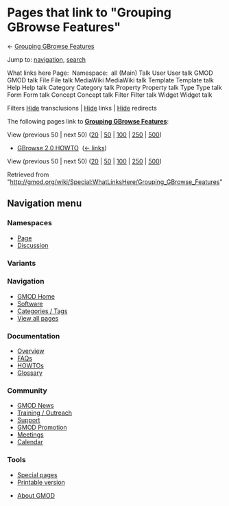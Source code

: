 <div id="mw-page-base" class="noprint">

</div>

<div id="mw-head-base" class="noprint">

</div>

<div id="content" class="mw-body" role="main">

<span id="top"></span>

<div id="mw-js-message" style="display:none;">

</div>



# <span dir="auto">Pages that link to "Grouping GBrowse Features"</span>

<div id="bodyContent">

<div id="contentSub">

← [Grouping GBrowse
Features](/wiki/Grouping_GBrowse_Features "Grouping GBrowse Features")

</div>

<div id="jump-to-nav" class="mw-jump">

Jump to: [navigation](#mw-navigation), [search](#p-search)

</div>

<div id="mw-content-text">

What links here Page:  Namespace:  all (Main) Talk User User talk GMOD
GMOD talk File File talk MediaWiki MediaWiki talk Template Template talk
Help Help talk Category Category talk Property Property talk Type Type
talk Form Form talk Concept Concept talk Filter Filter talk Widget
Widget talk

Filters
[Hide](/mediawiki/index.php?title=Special:WhatLinksHere/Grouping_GBrowse_Features&hidetrans=1 "Special:WhatLinksHere/Grouping GBrowse Features")
transclusions \|
[Hide](/mediawiki/index.php?title=Special:WhatLinksHere/Grouping_GBrowse_Features&hidelinks=1 "Special:WhatLinksHere/Grouping GBrowse Features")
links \|
[Hide](/mediawiki/index.php?title=Special:WhatLinksHere/Grouping_GBrowse_Features&hideredirs=1 "Special:WhatLinksHere/Grouping GBrowse Features")
redirects

The following pages link to **[Grouping GBrowse
Features](/wiki/Grouping_GBrowse_Features "Grouping GBrowse Features")**:

View (previous 50 \| next 50)
([20](/mediawiki/index.php?title=Special:WhatLinksHere/Grouping_GBrowse_Features&limit=20 "Special:WhatLinksHere/Grouping GBrowse Features")
\|
[50](/mediawiki/index.php?title=Special:WhatLinksHere/Grouping_GBrowse_Features&limit=50 "Special:WhatLinksHere/Grouping GBrowse Features")
\|
[100](/mediawiki/index.php?title=Special:WhatLinksHere/Grouping_GBrowse_Features&limit=100 "Special:WhatLinksHere/Grouping GBrowse Features")
\|
[250](/mediawiki/index.php?title=Special:WhatLinksHere/Grouping_GBrowse_Features&limit=250 "Special:WhatLinksHere/Grouping GBrowse Features")
\|
[500](/mediawiki/index.php?title=Special:WhatLinksHere/Grouping_GBrowse_Features&limit=500 "Special:WhatLinksHere/Grouping GBrowse Features"))

- [GBrowse 2.0 HOWTO](/wiki/GBrowse_2.0_HOWTO "GBrowse 2.0 HOWTO") ‎
  <span class="mw-whatlinkshere-tools">([←
  links](/mediawiki/index.php?title=Special:WhatLinksHere&target=GBrowse+2.0+HOWTO "Special:WhatLinksHere"))</span>

View (previous 50 \| next 50)
([20](/mediawiki/index.php?title=Special:WhatLinksHere/Grouping_GBrowse_Features&limit=20 "Special:WhatLinksHere/Grouping GBrowse Features")
\|
[50](/mediawiki/index.php?title=Special:WhatLinksHere/Grouping_GBrowse_Features&limit=50 "Special:WhatLinksHere/Grouping GBrowse Features")
\|
[100](/mediawiki/index.php?title=Special:WhatLinksHere/Grouping_GBrowse_Features&limit=100 "Special:WhatLinksHere/Grouping GBrowse Features")
\|
[250](/mediawiki/index.php?title=Special:WhatLinksHere/Grouping_GBrowse_Features&limit=250 "Special:WhatLinksHere/Grouping GBrowse Features")
\|
[500](/mediawiki/index.php?title=Special:WhatLinksHere/Grouping_GBrowse_Features&limit=500 "Special:WhatLinksHere/Grouping GBrowse Features"))

</div>

<div class="printfooter">

Retrieved from
"<http://gmod.org/wiki/Special:WhatLinksHere/Grouping_GBrowse_Features>"

</div>

<div id="catlinks" class="catlinks catlinks-allhidden">

</div>

<div class="visualClear">

</div>

</div>

</div>

<div id="mw-navigation">

## Navigation menu

<div id="mw-head">



<div id="left-navigation">

<div id="p-namespaces" class="vectorTabs" role="navigation"
aria-labelledby="p-namespaces-label">

### Namespaces

- <span id="ca-nstab-main"><a href="/wiki/Grouping_GBrowse_Features" accesskey="c"
  title="View the content page [c]">Page</a></span>
- <span id="ca-talk"><a
  href="/mediawiki/index.php?title=Talk:Grouping_GBrowse_Features&amp;action=edit&amp;redlink=1"
  accesskey="t"
  title="Discussion about the content page [t]">Discussion</a></span>

</div>

<div id="p-variants" class="vectorMenu emptyPortlet" role="navigation"
aria-labelledby="p-variants-label">

### 

### Variants[](#)

<div class="menu">

</div>

</div>

</div>





</div>

</div>

</div>

<div id="mw-panel">

<div id="p-logo" role="banner">

<a href="/wiki/Main_Page"
style="background-image: url(http://gmod.org/images/GMOD-cogs.png);"
title="Visit the main page"></a>

</div>

<div id="p-Navigation" class="portal" role="navigation"
aria-labelledby="p-Navigation-label">

### Navigation

<div class="body">

- <span id="n-GMOD-Home">[GMOD Home](/wiki/Main_Page)</span>
- <span id="n-Software">[Software](/wiki/GMOD_Components)</span>
- <span id="n-Categories-.2F-Tags">[Categories /
  Tags](/wiki/Categories)</span>
- <span id="n-View-all-pages">[View all
  pages](/wiki/Special:AllPages)</span>

</div>

</div>

<div id="p-Documentation" class="portal" role="navigation"
aria-labelledby="p-Documentation-label">

### Documentation

<div class="body">

- <span id="n-Overview">[Overview](/wiki/Overview)</span>
- <span id="n-FAQs">[FAQs](/wiki/Category:FAQ)</span>
- <span id="n-HOWTOs">[HOWTOs](/wiki/Category:HOWTO)</span>
- <span id="n-Glossary">[Glossary](/wiki/Glossary)</span>

</div>

</div>

<div id="p-Community" class="portal" role="navigation"
aria-labelledby="p-Community-label">

### Community

<div class="body">

- <span id="n-GMOD-News">[GMOD News](/wiki/GMOD_News)</span>
- <span id="n-Training-.2F-Outreach">[Training /
  Outreach](/wiki/Training_and_Outreach)</span>
- <span id="n-Support">[Support](/wiki/Support)</span>
- <span id="n-GMOD-Promotion">[GMOD
  Promotion](/wiki/GMOD_Promotion)</span>
- <span id="n-Meetings">[Meetings](/wiki/Meetings)</span>
- <span id="n-Calendar">[Calendar](/wiki/Calendar)</span>

</div>

</div>

<div id="p-tb" class="portal" role="navigation"
aria-labelledby="p-tb-label">

### Tools

<div class="body">

- <span id="t-specialpages"><a href="/wiki/Special:SpecialPages" accesskey="q"
  title="A list of all special pages [q]">Special pages</a></span>
- <span id="t-print"><a
  href="/mediawiki/index.php?title=Special:WhatLinksHere/Grouping_GBrowse_Features&amp;printable=yes"
  rel="alternate" accesskey="p"
  title="Printable version of this page [p]">Printable version</a></span>

</div>

</div>

</div>

</div>

<div id="footer" role="contentinfo">

- <span id="footer-places-about">[About
  GMOD](/wiki/GMOD:About "GMOD:About")</span>

<!-- -->






</div>
